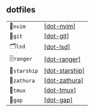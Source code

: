 ## dotfiles

|              |                                                      |
| ------------ | ---------------------------------------------------- |
| 📝`nvim`     | [[dot-nvim]](./src/linux/dot-nvim/nvim/)             |
| 🐙`git`      | [[dot-git]](./src/linux/dot-git/git/)                |
| 🗂️`lsd`      | [[dot-lsd]](./src/linux/dot-lsd/lsd/)                |
| 🗄️`ranger`   | [[dot-ranger]](./src/linux/dot-ranger/ranger/)       |
| 🚀`starship` | [[dot-starship]](./src/linux/dot-starship/starship/) |
| 📖`zathura`  | [[dot-zathura]](./src/linux/dot-zathura/zathura/)    |
| 🔲`tmux`     | [[dot-tmux]](./src/linux/dot-tmux/tmux/)             |
| 🧮`gap`      | [[dot-gap]](./src/linux/dot-gap/gap/)                |
